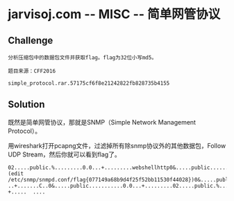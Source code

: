 # jarvisoj.com -- MISC -- 简单网管协议

## Challenge

```
分析压缩包中的数据包文件并获取flag。flag为32位小写md5。

题目来源：CFF2016

simple_protocol.rar.57175cf6f8e21242822fb828735b4155
```

## Solution

既然是简单网管协议，那就是SNMP（Simple Network Management Protocol）。

用wireshark打开pcapng文件，过滤掉所有除snmp协议外的其他数据包，Follow UDP Stream，然后你就可以看到flag了。

```
02.....public.%.........0.0...+.........webshellhttp0&.....public...........0.0...+.........0p.....public.c.........0X0V..+........JUnknown (edit /etc/snmp/snmpd.conf/flag{077149a68b9d4f25f52bb11530f44028})0&.....public...........0.0...+.........0'.....public...........0.0
..+.......C..0&.....public...........0.0...+.........02.....public.%.........0.0..
+.....	....
```
